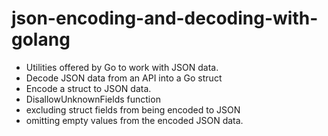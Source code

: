# json-encoding-and-decoding-with-golang
* Utilities offered by Go to work with JSON data.
* Decode JSON data from an API into a Go struct
* Encode a struct to JSON data.
* DisallowUnknownFields function
* excluding struct fields from being encoded to JSON
* omitting empty values from the encoded JSON data.
